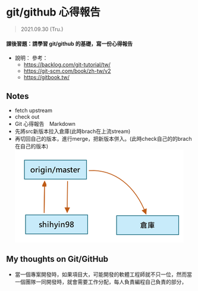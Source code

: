 # git/github 心得報告

> 2021.09.30 (Tru.)

#### 課後習題：請學習 git/github 的基礎，寫一份心得報告
* 說明：
    參考：
    * https://backlog.com/git-tutorial/tw/
    * https://git-scm.com/book/zh-tw/v2
    * https://gitbook.tw/

## Notes
* fetch upstream
* check out
* Git 心得報告　Markdown
* 先將src新版本拉入倉庫(此時brach在上流stream)
* 再切回自己的版本，進行merge，把新版本併入。(此時check自己的的brach在自己的版本)
    ![git](img/0930-1.png)

## My thoughts on Git/GitHub
* 當一個專案開發時，如果項目大，可能開發的軟體工程師就不只一位，然而當一個團隊一同開發時，就會需要工作分配，每人負責編程自己負責的部分，




